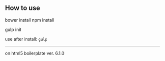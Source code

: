 ﻿## How to use ##

bower install
npm install

gulp init

use after install:
`gulp`

___
on html5 boilerplate ver. 6.1.0